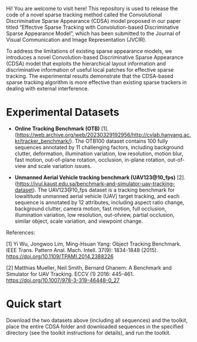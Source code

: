 Hi! You are welcome to visit here! This repository is used to release the code of a novel sparse tracking method called the Convolutional Discriminative Sparse Appearance (CDSA) model proposed in our paper titled “Effective Sparse Tracking with Convolution-based Discriminative Sparse Appearance Model”, which has been submitted to the Journal of Visual Communication and Image Representation (JVCIR).

To address the limitations of existing sparse appearance models, we introduces a novel Convolution-based Discriminative Sparse Appearance (CDSA) model that exploits the hierarchical layout information and discriminative information of useful local patches for effective sparse tracking. The experimental results demonstrate that the CDSA-based sparse tracking algorithm is more effective than existing sparse trackers in dealing with external interference.

# Experimental Datasets
* **Online Tracking Benchmark (OTB)** [1]. (https://web.archive.org/web/20230329192956/http://cvlab.hanyang.ac.kr/tracker_benchmark/). The OTB100 dataset contains 100 fully sequences annotated by 11 challenging factors, including background clutter, deformation, illumination variation, low resolution, motion blur, fast motion, out-of-plane rotation, occlusion, in-plane rotation, out-of-view and scale variation issues.

* **Unmanned Aerial Vehicle tracking benchmark (UAV123@10_fps)** [2]. (https://ivul.kaust.edu.sa/benchmark-and-simulator-uav-tracking-dataset). The UAV123@10_fps dataset is a tracking benchmark for lowaltitude unmanned aerial vehicle (UAV) target tracking, and each sequence is annotated by 12 attributes, including aspect ratio change, background clutter, camera motion, fast motion, full occlusion, illumination variation, low resolution, out-ofview, partial occlusion, similar object, scale variation, and viewpoint change.
 
References:

[1] Yi Wu, Jongwoo Lim, Ming-Hsuan Yang: Object Tracking Benchmark. IEEE Trans. Pattern Anal. Mach. Intell. 37(9): 1834-1848 (2015). https://doi.org/10.1109/TPAMI.2014.2388226

[2] Matthias Mueller, Neil Smith, Bernard Ghanem: A Benchmark and Simulator for UAV Tracking. ECCV (1) 2016: 445-461. https://doi.org/10.1007/978-3-319-46448-0_27


# Quick start
Download the two datasets above (including all sequences) and the toolkit, place the entire CDSA folder and downloaded sequences in the specified directory (see the toolkit instructions for details), and run the toolkit.
